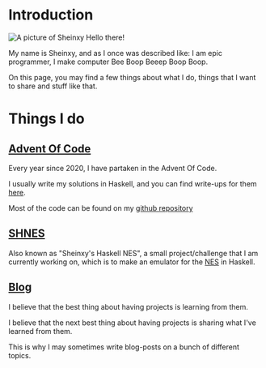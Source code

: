 # Introduction

![A picture of Sheinxy](https://avatars.githubusercontent.com/u/39130904?v=4)
Hello there!

My name is Sheinxy, and as I once was described like: I am epic programmer, I make
computer Bee Boop Beeep Boop Boop.

On this page, you may find a few things about what I do, things that I want
to share and stuff like that.

# Things I do

## [Advent Of Code](https://github.com/Sheinxy/Advent-Of-Code)

Every year since 2020, I have partaken in the Advent Of Code.

I usually write my solutions in Haskell, and you can find write-ups
for them [here](https://sheinxy.github.io/Advent-Of-Code).

Most of the code can be found on my [github repository](https://github.com/Sheinxy/Advent-Of-Code)

## [SHNES](./SHNES)

Also known as "Sheinxy's Haskell NES", a small project/challenge that I am currently working on,
which is to make an emulator for the [NES](https://en.wikipedia.org/wiki/Nintendo_Entertainment_System)
in Haskell.

## [Blog](./blog)

I believe that the best thing about having projects is learning from them.

I believe that the next best thing about having projects is sharing what I've learned from them.

This is why I may sometimes write blog-posts on a bunch of different topics.
